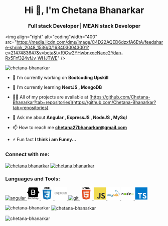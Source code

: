<!-- ![logo](https://github.com/Chetana-Bhanarkar/Chetana-Bhanarkar/blob/main/Chetana%20Bhanarkar.png) -->
<h1 align="center">Hi 👋, I'm Chetana Bhanarkar</h1>
<h3 align="center">Full stack Developer | MEAN stack Developer</h3>

<img align="right" alt="coding"width="400" src="https://media.licdn.com/dms/image/C4D22AQED6dzxfA6EtA/feedshare-shrink_2048_1536/0/1634030043001?e=2147483647&v=beta&t=f9Gw2YHwbnxqcNaoc2Ydan-Rx5Frf324vfJv_WHJTWE" />



<p align="left"> <img src="https://komarev.com/ghpvc/?username=chetana-bhanarkar&label=Profile%20views&color=0e75b6&style=flat" alt="chetana-bhanarkar" /> </p>

- 🔭 I’m currently working on **Bootcoding Upskill**

- 🌱 I’m currently learning **NestJS , MongoDB**

- 👨‍💻 All of my projects are available at [https://github.com/Chetana-Bhanarkar?tab=repositories](https://github.com/Chetana-Bhanarkar?tab=repositories)

- 💬 Ask me about **Angular , ExpressJS , NodeJS , MySql**

- 📫 How to reach me **chetana27bhanarkar@gmail.com**

- ⚡ Fun fact **I think i am Funny...**

<h3 align="left">Connect with me:</h3>
<p align="left">
<a href="https://linkedin.com/in/chetana bhanarkar" target="blank"><img align="center" src="https://raw.githubusercontent.com/rahuldkjain/github-profile-readme-generator/master/src/images/icons/Social/linked-in-alt.svg" alt="chetana bhanarkar" height="30" width="40" /></a>
<a href="https://www.leetcode.com/chetana bhanarkar" target="blank"><img align="center" src="https://raw.githubusercontent.com/rahuldkjain/github-profile-readme-generator/master/src/images/icons/Social/leet-code.svg" alt="chetana bhanarkar" height="30" width="40" /></a>
</p>

<h3 align="left">Languages and Tools:</h3>
<p align="left"> <a href="https://angular.io" target="_blank" rel="noreferrer"> <img src="https://angular.io/assets/images/logos/angular/angular.svg" alt="angular" width="40" height="40"/> </a> <a href="https://getbootstrap.com" target="_blank" rel="noreferrer"> <img src="https://raw.githubusercontent.com/devicons/devicon/master/icons/bootstrap/bootstrap-plain-wordmark.svg" alt="bootstrap" width="40" height="40"/> </a> <a href="https://www.w3schools.com/css/" target="_blank" rel="noreferrer"> <img src="https://raw.githubusercontent.com/devicons/devicon/master/icons/css3/css3-original-wordmark.svg" alt="css3" width="40" height="40"/> </a> <a href="https://expressjs.com" target="_blank" rel="noreferrer"> <img src="https://raw.githubusercontent.com/devicons/devicon/master/icons/express/express-original-wordmark.svg" alt="express" width="40" height="40"/> </a> <a href="https://git-scm.com/" target="_blank" rel="noreferrer"> <img src="https://www.vectorlogo.zone/logos/git-scm/git-scm-icon.svg" alt="git" width="40" height="40"/> </a> <a href="https://www.w3.org/html/" target="_blank" rel="noreferrer"> <img src="https://raw.githubusercontent.com/devicons/devicon/master/icons/html5/html5-original-wordmark.svg" alt="html5" width="40" height="40"/> </a> <a href="https://developer.mozilla.org/en-US/docs/Web/JavaScript" target="_blank" rel="noreferrer"> <img src="https://raw.githubusercontent.com/devicons/devicon/master/icons/javascript/javascript-original.svg" alt="javascript" width="40" height="40"/> </a> <a href="https://www.mysql.com/" target="_blank" rel="noreferrer"> <img src="https://raw.githubusercontent.com/devicons/devicon/master/icons/mysql/mysql-original-wordmark.svg" alt="mysql" width="40" height="40"/> </a> <a href="https://nodejs.org" target="_blank" rel="noreferrer"> <img src="https://raw.githubusercontent.com/devicons/devicon/master/icons/nodejs/nodejs-original-wordmark.svg" alt="nodejs" width="40" height="40"/> </a> <a href="https://www.typescriptlang.org/" target="_blank" rel="noreferrer"> <img src="https://raw.githubusercontent.com/devicons/devicon/master/icons/typescript/typescript-original.svg" alt="typescript" width="40" height="40"/> </a> </p>

<p><img align="left" src="https://github-readme-stats.vercel.app/api/top-langs?username=chetana-bhanarkar&show_icons=true&locale=en&layout=compact" alt="chetana-bhanarkar" /></p>

<p>&nbsp;<img align="center" src="https://github-readme-stats.vercel.app/api?username=chetana-bhanarkar&show_icons=true&locale=en" alt="chetana-bhanarkar" /></p>

<p><img align="center" src="https://github-readme-streak-stats.herokuapp.com/?user=chetana-bhanarkar&" alt="chetana-bhanarkar" /></p>
